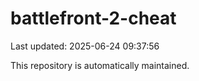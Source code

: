 # battlefront-2-cheat

Last updated: 2025-06-24 09:37:56

This repository is automatically maintained.
